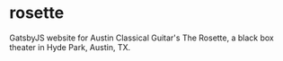 # rosette
GatsbyJS website for Austin Classical Guitar's The Rosette, a black box theater in Hyde Park, Austin, TX.
